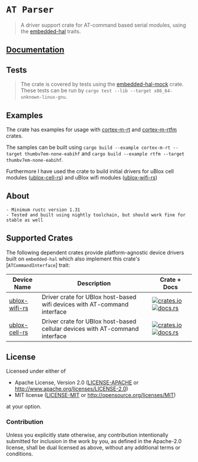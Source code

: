 # `AT Parser`

> A driver support crate for AT-command based serial modules, using the [embedded-hal] traits.


[embedded-hal]: https://crates.io/crates/embedded-hal

## [Documentation](https://docs.rs/at-rs/latest/at-rs/)

## Tests

> The crate is covered by tests using the [embedded-hal-mock] crate. These tests can be run by `cargo test --lib --target x86_64-unknown-linux-gnu`.

[embedded-hal-mock]: https://crates.io/crates/embedded-hal-mock

## Examples

The crate has examples for usage with [cortex-m-rt] and [cortex-m-rtfm] crates.

The samples can be built using `cargo build --example cortex-m-rt --target thumbv7em-none-eabihf` and `cargo build --example rtfm --target thumbv7em-none-eabihf`.

Furthermore I have used the crate to build initial drivers for uBlox cell modules ([ublox-cell-rs]) and uBlox wifi modules ([ublox-wifi-rs])

[cortex-m-rt]: https://crates.io/crates/cortex-m-rt
[cortex-m-rtfm]: https://crates.io/crates/cortex-m-rtfm
[ublox-wifi-rs]: https://crates.io/crates/ublox-wifi-rs
[ublox-cell-rs]: https://crates.io/crates/ublox-cell-rs

## About

    - Minimum rustc version 1.31
    - Tested and built using nightly toolchain, but should work fine for stable as well

## Supported Crates

The following dependent crates provide platform-agnostic device drivers built on `embedded-hal` which also implement this crate's [`ATCommandInterface`] trait:

| Device Name | Description | Crate + Docs |
|-------------|-------------|--------------|
| [ublox-wifi-rs]  | Driver crate for UBlox host-based wifi devices with AT-command interface | [![crates.io][ublox-wifi-rs-crate-img]][ublox-wifi-rs] [![docs.rs][ublox-wifi-rs-docs-img]][ublox-wifi-rs-docs] |
| [ublox-cell-rs]  | Driver crate for UBlox host-based cellular devices with AT-command interface | [![crates.io][ublox-cell-rs-crate-img]][ublox-cell-rs] [![docs.rs][ublox-cell-rs-docs-img]][ublox-cell-rs-docs] |

[ublox-wifi-rs]: https://github.com/MathiasKoch/ublox-wifi-rs
[ublox-wifi-rs-crate-img]: https://img.shields.io/crates/v/ublox-wifi-rs.svg
[ublox-wifi-rs-docs-img]: https://docs.rs/ublox-wifi-rs/badge.svg
[ublox-wifi-rs-docs]: https://docs.rs/ublox-wifi-rs/

[ublox-cell-rs]: https://github.com/MathiasKoch/ublox-cell-rs
[ublox-cell-rs-crate-img]: https://img.shields.io/crates/v/ublox-cell-rs.svg
[ublox-cell-rs-docs-img]: https://docs.rs/ublox-cell-rs/badge.svg
[ublox-cell-rs-docs]: https://docs.rs/ublox-cell-rs/

## License

Licensed under either of

- Apache License, Version 2.0 ([LICENSE-APACHE](LICENSE-APACHE) or
  http://www.apache.org/licenses/LICENSE-2.0)
- MIT license ([LICENSE-MIT](LICENSE-MIT) or http://opensource.org/licenses/MIT)

at your option.

### Contribution

Unless you explicitly state otherwise, any contribution intentionally submitted
for inclusion in the work by you, as defined in the Apache-2.0 license, shall be
dual licensed as above, without any additional terms or conditions.
